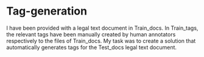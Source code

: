 # Tag-generation
I have been provided with a legal text document in Train_docs. In Train_tags, the relevant tags have been manually created by human annotators respectively to the files of Train_docs. My task was to create a solution that automatically generates tags for the Test_docs legal text document.
